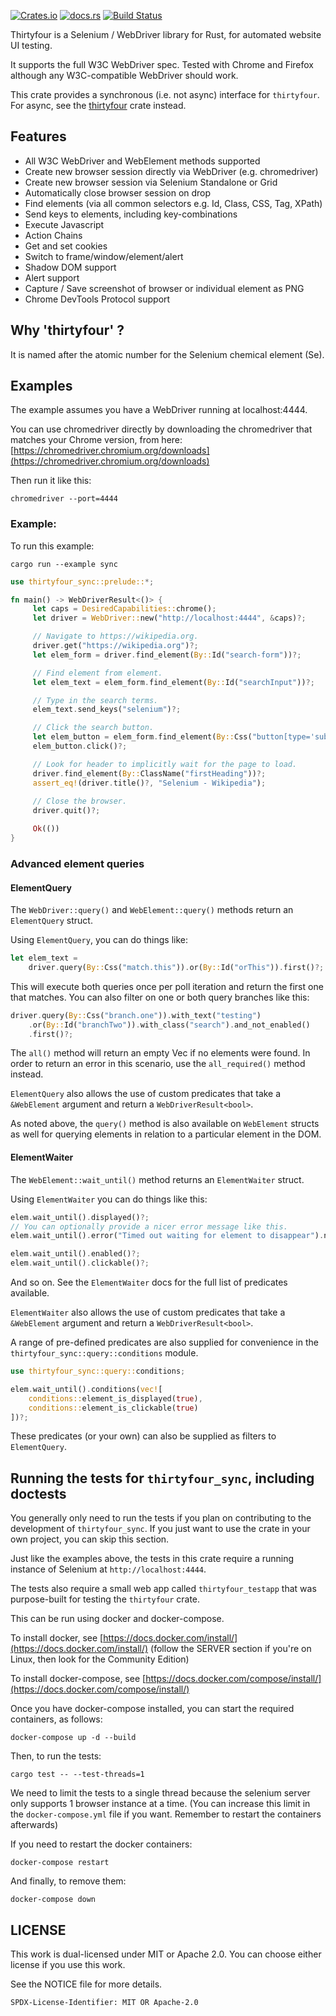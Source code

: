 [![Crates.io](https://img.shields.io/crates/v/thirtyfour_sync.svg?style=for-the-badge)](https://crates.io/crates/thirtyfour_sync)
[![docs.rs](https://img.shields.io/badge/docs.rs-thirtyfour_sync-blue?style=for-the-badge)](https://docs.rs/thirtyfour_sync)
[![Build Status](https://img.shields.io/github/workflow/status/stevepryde/thirtyfour_sync/build-check/main?style=for-the-badge)](https://github.com/stevepryde/thirtyfour_sync/actions)

Thirtyfour is a Selenium / WebDriver library for Rust, for automated website UI testing.

It supports the full W3C WebDriver spec. Tested with Chrome and Firefox although any W3C-compatible WebDriver should work.

This crate provides a synchronous (i.e. not async) interface for `thirtyfour`.
For async, see the [thirtyfour](https://docs.rs/thirtyfour) crate instead.

## Features

- All W3C WebDriver and WebElement methods supported
- Create new browser session directly via WebDriver (e.g. chromedriver)
- Create new browser session via Selenium Standalone or Grid
- Automatically close browser session on drop
- Find elements (via all common selectors e.g. Id, Class, CSS, Tag, XPath)
- Send keys to elements, including key-combinations
- Execute Javascript
- Action Chains
- Get and set cookies
- Switch to frame/window/element/alert
- Shadow DOM support
- Alert support
- Capture / Save screenshot of browser or individual element as PNG
- Chrome DevTools Protocol support

## Why 'thirtyfour' ?

It is named after the atomic number for the Selenium chemical element (Se).

## Examples

The example assumes you have a WebDriver running at localhost:4444.

You can use chromedriver directly by downloading the chromedriver that matches your Chrome version,
from here: [https://chromedriver.chromium.org/downloads](https://chromedriver.chromium.org/downloads)

Then run it like this:

    chromedriver --port=4444

### Example:

To run this example:

    cargo run --example sync

```rust
use thirtyfour_sync::prelude::*;

fn main() -> WebDriverResult<()> {
     let caps = DesiredCapabilities::chrome();
     let driver = WebDriver::new("http://localhost:4444", &caps)?;

     // Navigate to https://wikipedia.org.
     driver.get("https://wikipedia.org")?;
     let elem_form = driver.find_element(By::Id("search-form"))?;

     // Find element from element.
     let elem_text = elem_form.find_element(By::Id("searchInput"))?;

     // Type in the search terms.
     elem_text.send_keys("selenium")?;

     // Click the search button.
     let elem_button = elem_form.find_element(By::Css("button[type='submit']"))?;
     elem_button.click()?;

     // Look for header to implicitly wait for the page to load.
     driver.find_element(By::ClassName("firstHeading"))?;
     assert_eq!(driver.title()?, "Selenium - Wikipedia");
    
     // Close the browser.
     driver.quit()?;

     Ok(())
}
```

### Advanced element queries

#### ElementQuery

The `WebDriver::query()` and `WebElement::query()` methods return an `ElementQuery` struct.

Using `ElementQuery`, you can do things like:

```rust
let elem_text =
    driver.query(By::Css("match.this")).or(By::Id("orThis")).first()?;
```

This will execute both queries once per poll iteration and return the first one that matches.
You can also filter on one or both query branches like this:

```rust
driver.query(By::Css("branch.one")).with_text("testing")
    .or(By::Id("branchTwo")).with_class("search").and_not_enabled()
    .first()?;
```

The `all()` method will return an empty Vec if no elements were found.
In order to return an error in this scenario, use the `all_required()` method instead.

`ElementQuery` also allows the use of custom predicates that take a `&WebElement` argument
and return a `WebDriverResult<bool>`.

As noted above, the `query()` method is also available on `WebElement` structs as well for querying elements
in relation to a particular element in the DOM.

#### ElementWaiter

The `WebElement::wait_until()` method returns an `ElementWaiter` struct.

Using `ElementWaiter` you can do things like this:

```rust
elem.wait_until().displayed()?;
// You can optionally provide a nicer error message like this.
elem.wait_until().error("Timed out waiting for element to disappear").not_displayed()?;

elem.wait_until().enabled()?;
elem.wait_until().clickable()?;
```

And so on. See the `ElementWaiter` docs for the full list of predicates available.

`ElementWaiter` also allows the use of custom predicates that take a `&WebElement` argument
and return a `WebDriverResult<bool>`.

A range of pre-defined predicates are also supplied for convenience in the
`thirtyfour_sync::query::conditions` module.

```rust
use thirtyfour_sync::query::conditions;

elem.wait_until().conditions(vec![
    conditions::element_is_displayed(true),
    conditions::element_is_clickable(true)
])?;
```

These predicates (or your own) can also be supplied as filters to `ElementQuery`.

## Running the tests for `thirtyfour_sync`, including doctests

You generally only need to run the tests if you plan on contributing to the development of `thirtyfour_sync`. If you just want to use the crate in your own project, you can skip this section.

Just like the examples above, the tests in this crate require a running instance of Selenium at `http://localhost:4444`.

The tests also require a small web app called `thirtyfour_testapp` that was purpose-built for testing the `thirtyfour` crate.

This can be run using docker and docker-compose.

To install docker, see [https://docs.docker.com/install/](https://docs.docker.com/install/) (follow the SERVER section if you're on Linux, then look for the Community Edition)

To install docker-compose, see [https://docs.docker.com/compose/install/](https://docs.docker.com/compose/install/)

Once you have docker-compose installed, you can start the required containers, as follows:

    docker-compose up -d --build

Then, to run the tests:

    cargo test -- --test-threads=1

We need to limit the tests to a single thread because the selenium server only supports 1 browser instance at a time.
(You can increase this limit in the `docker-compose.yml` file if you want. Remember to restart the containers afterwards)

If you need to restart the docker containers:

    docker-compose restart 

And finally, to remove them:

    docker-compose down

## LICENSE

This work is dual-licensed under MIT or Apache 2.0.
You can choose either license if you use this work.

See the NOTICE file for more details.

`SPDX-License-Identifier: MIT OR Apache-2.0`
